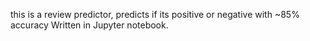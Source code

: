 this is a review predictor, predicts if its positive or negative with ~85% accuracy
Written in Jupyter notebook. 
